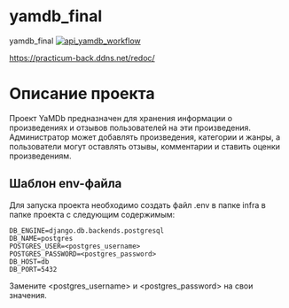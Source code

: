 # yamdb_final
yamdb_final
[![api_yamdb_workflow](https://github.com/quickest5/yamdb_final/actions/workflows/yamdb_workflow.yml/badge.svg)](https://github.com/quickest5/yamdb_final/actions/workflows/yamdb_workflow.yml)

https://practicum-back.ddns.net/redoc/  

# Описание проекта
Проект YaMDb предназначен для хранения информации о произведениях и отзывов пользователей на эти произведения. Администратор может добавлять произведения, категории и жанры, а пользователи могут оставлять отзывы, комментарии и ставить оценки произведениям.

## Шаблон env-файла
Для запуска проекта необходимо создать файл .env в папке infra в папке проекта с следующим содержимым:
```
DB_ENGINE=django.db.backends.postgresql
DB_NAME=postgres
POSTGRES_USER=<postgres_username>
POSTGRES_PASSWORD=<postgres_password>
DB_HOST=db
DB_PORT=5432
```
Замените <postgres_username> и <postgres_password> на свои значения.